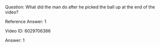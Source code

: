 Question: What did the man do after he picked the ball up at the end of the video?

Reference Answer: 1

Video ID: 6029706386

Answer: 1

